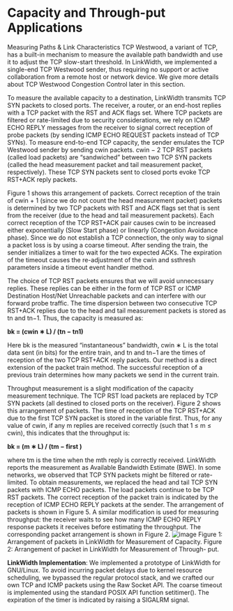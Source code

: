 # Capacity and Through-put Applications
Measuring Paths & Link Characteristics
TCP Westwood, a variant of TCP, has a built-in mechanism to measure the available path bandwidth and use it to adjust the TCP slow-start threshold. In LinkWidth, we implemented a single-end TCP Westwood sender, thus requiring no support or active collaboration from a remote host or network device. We give more details about TCP Westwood Congestion Control later in this section.

To measure the available capacity to a destination, LinkWidth transmits TCP SYN packets to closed ports. The receiver, a router, or an end-host replies with a TCP packet with the RST and ACK flags set. Where TCP packets are filtered or rate-limited due to security considerations, we rely on ICMP ECHO REPLY messages from the receiver to signal correct reception of probe packets (by sending ICMP ECHO REQUEST packets instead of TCP SYNs). To measure end-to-end TCP capacity, the sender emulates the TCP Westwood sender by sending cwin packets. cwin − 2 TCP RST packets (called load packets) are “sandwiched” between two TCP SYN packets (called the head measurement packet and tail measurement packet, respectively). These TCP SYN packets sent to closed ports evoke TCP RST+ACK reply packets.

Figure 1 shows this arrangement of packets. Correct reception of the train of cwin + 1 (since we do not count the head measurement packet) packets is determined by two TCP packets with RST and ACK flags set that is sent from the receiver (due to the head and tail measurement packets). Each correct reception of the TCP RST+ACK pair causes cwin to be increased either exponentially (Slow Start phase) or linearly (Congestion Avoidance phase). Since we do not establish a TCP connection, the only way to signal a packet loss is by using a coarse timeout. After sending the train, the sender initializes a timer to wait for the two expected ACKs. The expiration of the timeout causes the re-adjustment of the cwin and ssthresh parameters inside a timeout event handler method.

The choice of TCP RST packets ensures that we will avoid unnecessary replies. These replies can be either in the form of TCP RST or ICMP Destination Host/Net Unreachable packets and can interfere with our forward probe traffic. The time dispersion between two consecutive TCP RST+ACK replies due to the head and tail measurement packets is stored as tn and tn−1. Thus, the capacity is measured as:

**bk = (cwin ∗ L) / (tn − tn1)**

Here bk is the measured “instantaneous” bandwidth, cwin ∗ L is the total data sent (in bits) for the entire train, and tn and tn−1 are the times of reception of the two TCP RST+ACK reply packets. Our method is a direct extension of the packet train method. The successful reception of a previous train determines how many packets we send in the current train.

Throughput measurement is a slight modification of the capacity measurement technique. The TCP RST load packets are replaced by TCP SYN packets (all destined to closed ports on the receiver). Figure 2 shows this arrangement of packets. The time of reception of the TCP RST+ACK due to the first TCP SYN packet is stored in the variable first. Thus, for any value of cwin, if any m replies are received correctly (such that 1 ≤ m ≤ cwin), this indicates that the throughput is:

**bk = (m ∗ L) / (tm − first )**

where tm is the time when the mth reply is correctly received. LinkWidth reports the measurement as Available Bandwidth Estimate (BWE). In some networks, we observed that TCP SYN packets might be filtered or rate-limited. To obtain measurements, we replaced the head and tail TCP SYN packets with ICMP ECHO packets. The load packets continue to be TCP RST packets. The correct reception of the packet train is indicated by the reception of ICMP ECHO REPLY packets at the sender. The arrangement of packets is shown in Figure 5. A similar modification is used for measuring throughput: the receiver waits to see how many ICMP ECHO REPLY response packets it receives before estimating the throughput. The corresponding packet arrangement is shown in Figure 2.
![image](https://github.com/user-attachments/assets/d6a6bcf6-ef8c-4ec8-ae60-7f26c2151ae5)
Figure 1: Arrangement of packets in LinkWidth for Measurement of Capacity. Figure 2: Arrangement of packet in LinkWidth for Measurement of Through- put.

**LinkWidth Implementation**: We implemented a prototype of LinkWidth for GNU/Linux. To avoid incurring packet delays due to kernel resource scheduling, we bypassed the regular protocol stack, and we crafted our own TCP and ICMP packets using the Raw Socket API. The coarse timeout is implemented using the standard POSIX API function setitimer(). The expiration of the timer is indicated by raising a SIGALRM signal.
